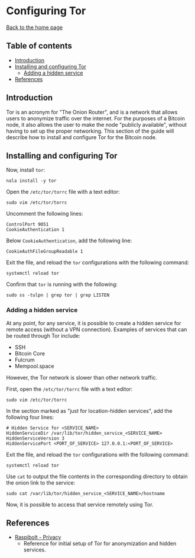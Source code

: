 Configuring Tor
===============

[Back to the home page](README.md)

Table of contents
-----------------

- [Introduction](#introduction)
- [Installing and configuring Tor](#installing-and-configuring-tor)
    - [Adding a hidden service](#adding-a-hidden-service)
- [References](#references)

Introduction
------------

Tor is an acronym for "The Onion Router", and is a network that allows users to anonymize traffic over the internet. For the purposes of a Bitcoin node, it also allows the user to make the node "publicly available", without having to set up the proper networking. This section of the guide will describe how to install and configure Tor for the Bitcoin node.

Installing and configuring Tor
------------------------------

Now, install `tor`:

```
nala install -y tor
```

Open the `/etc/tor/torrc` file with a text editor:

```
sudo vim /etc/tor/torrc
```

Uncomment the following lines:

```
ControlPort 9051
CookieAuthentication 1
```

Below `CookieAuthentication`, add the following line:

```
CookieAuthFileGroupReadable 1
```

Exit the file, and reload the `tor` configurations with the following command:

```
systemctl reload tor
```

Confirm that `tor` is running with the following:

```
sudo ss -tulpn | grep tor | grep LISTEN
```

### Adding a hidden service

At any point, for any service, it is possible to create a hidden service for remote access (without a VPN connection). Examples of services that can be routed through Tor include:

- SSH
- Bitcoin Core
- Fulcrum
- Mempool.space

However, the Tor network is slower than other network traffic.

First, open the `/etc/tor/torrc` file with a text editor:

```
sudo vim /etc/tor/torrc
```

In the section marked as "just for location-hidden services", add the following four lines:

```
# Hidden Service for <SERVICE_NAME>
HiddenServiceDir /var/lib/tor/hidden_service_<SERVICE_NAME>
HiddenServiceVersion 3
HiddenServicePort <PORT_OF_SERVICE> 127.0.0.1:<PORT_OF_SERVICE>
```

Exit the file, and reload the `tor` configurations with the following command:

```
systemctl reload tor
```

Use `cat` to output the file contents in the corresponding directory to obtain the onion link to the service:

```
sudo cat /var/lib/tor/hidden_service_<SERVICE_NAME>/hostname
```

Now, it is possible to access that service remotely using Tor.

References
----------

- [Raspibolt - Privacy](https://raspibolt.org/guide/raspberry-pi/privacy.html)
    - Reference for initial setup of Tor for anonymization and hidden services.
